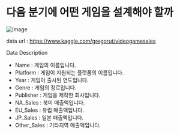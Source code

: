 # 다음 분기에 어떤 게임을 설계해야 할까

![image](https://user-images.githubusercontent.com/44541794/125406435-cbc25200-e3f3-11eb-99b9-ca9e89330114.png)

data url : https://www.kaggle.com/gregorut/videogamesales

Data Description

- Name : 게임의 이름입니다.
- Platform : 게임이 지원되는 플랫폼의 이름입니다.
- Year : 게임이 출시된 연도입니다.
- Genre : 게임의 장르입니다.
- Publisher : 게임을 제작한 회사입니다.
- NA_Sales : 북미 매출액입니다.
- EU_Sales : 유럽 매출액입니다.
- JP_Sales : 일본 매출액입니다.
- Other_Sales : 기타지역 매출액입니다.
